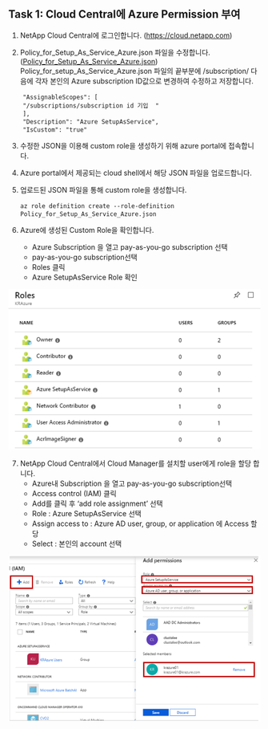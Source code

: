 ## Task 1: Cloud Central에 Azure Permission 부여

 1.  NetApp Cloud Central에 로그인합니다. (https://cloud.netapp.com) 
 
 2.   Policy_for_Setup_As_Service_Azure.json 파일을 수정합니다. ([Policy_for_Setup_As_Service_Azure.json](https://mysupport.netapp.com/cloudontap/iampolicies))
       Policy_for_setup_As_Service_Azure.json 파일의 끝부분에 /subscription/ 다음에 각자 본인의 Azure subscription ID값으로 변경하여 수정하고 저장합니다.
       
```"NotActions": [],
    "AssignableScopes": [
	"/subscriptions/subscription id 기입	"
    ],
    "Description": "Azure SetupAsService",
    "IsCustom": "true"
```

3. 수정한 JSON을 이용해 custom role을 생성하기 위해 azure portal에 접속합니다.

4. Azure portal에서 제공되는 cloud shell에서 해당 JSON 파일을 업로드합니다. 

5. 업로드된 JSON 파일을 통해 custom role을 생성합니다.
  
       az role definition create --role-definition Policy_for_Setup_As_Service_Azure.json

6. Azure에 생성된 Custom Role을 확인합니다. 
    - Azure Subscription 을 열고 pay-as-you-go subscription 선택
    - pay-as-you-go subscription선택
    - Roles 클릭 
    - Azure SetupAsService Role 확인
    
![Azure SetupAsService Role](https://github.com/sangwonseo/NDX-Lab-Test/blob/master/Cloud%20Central/Azure_setup_service_rol.png)
    
7.  NetApp Cloud Central에서 Cloud Manager를 설치할 user에게 role을 할당 합니다.
      - Azure내 Subscription 을 열고 pay-as-you-go subscription선택
      - Access control (IAM) 클릭
      - Add를 클릭 후 ‘add role assignment’ 선택 
      - Role : Azure SetupAsService 선택
      - Assign access to : Azure AD user, group, or application 에 Access 할당 
      - Select : 본인의 account 선택

![Azure IAM](https://github.com/sangwonseo/NDX-Lab-Test/blob/master/Cloud%20Central/azure_IAM.png)
